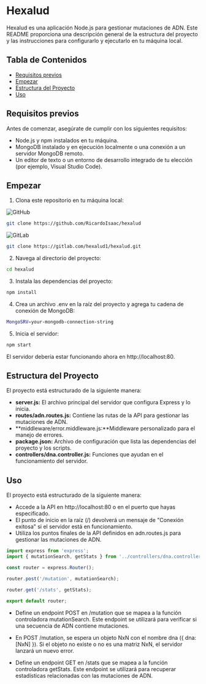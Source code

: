 # Hexalud

Hexalud es una aplicación Node.js para gestionar mutaciones de ADN. Este README proporciona una descripción general de la estructura del proyecto y las instrucciones para configurarlo y ejecutarlo en tu máquina local.

## Tabla de Contenidos

- [Requisitos previos](#requisitos-previos)
- [Empezar](#empezar)
- [Estructura del Proyecto](#estructura-del-proyecto)
- [Uso](#uso)

## Requisitos previos

Antes de comenzar, asegúrate de cumplir con los siguientes requisitos:

- Node.js y npm instalados en tu máquina.
- MongoDB instalado y en ejecución localmente o una conexión a un servidor MongoDB remoto.
- Un editor de texto o un entorno de desarrollo integrado de tu elección (por ejemplo, Visual Studio Code).

## Empezar
1. Clona este repositorio en tu máquina local:

![GitHub](https://img.shields.io/badge/github-%23121011.svg?style=for-the-badge&logo=github&logoColor=white)

```bash
git clone https://github.com/RicardoIsaac/hexalud
```
![GitLab](https://img.shields.io/badge/gitlab-%23181717.svg?style=for-the-badge&logo=gitlab&logoColor=white)
```bash
git clone https://gitlab.com/hexalud1/hexalud.git
```
2. Navega al directorio del proyecto:

```bash
cd hexalud
```
3. Instala las dependencias del proyecto:
```bash
npm install
```
4. Crea un archivo .env en la raíz del proyecto y agrega tu cadena de conexión de MongoDB:
```bash
MongoSRV=your-mongodb-connection-string
```
5. Inicia el servidor:

```bash
npm start
```
El servidor debería estar funcionando ahora en http://localhost:80.

## Estructura del Proyecto

El proyecto está estructurado de la siguiente manera:

- **server.js:** El archivo principal del servidor que configura Express y lo inicia.
- **routes/adn.routes.js:** Contiene las rutas de la API para gestionar las mutaciones de ADN.
- **middleware/error.middleware.js:**Middleware personalizado para el manejo de errores.
- **package.json:** Archivo de configuración que lista las dependencias del proyecto y los scripts.
- **controllers/dna.controller.js:**  Funciones que ayudan en el funcionamiento del servidor.

## Uso

El proyecto está estructurado de la siguiente manera:

- Accede a la API en http://localhost:80 o en el puerto que hayas especificado.
- El punto de inicio en la raíz (/) devolverá un mensaje de "Conexión exitosa" si el servidor está en funcionamiento.
- Utiliza los puntos finales de la API definidos en adn.routes.js para gestionar las mutaciones de ADN.

```javascript
import express from 'express';
import { mutationSearch, getStats } from '../controllers/dna.controller.js';

const router = express.Router();

router.post('/mutation', mutationSearch);

router.get('/stats', getStats);

export default router;
```

- Define un endpoint POST en /mutation que se mapea a la función controladora mutationSearch. Este endpoint se utilizará para verificar si una secuencia de ADN contiene mutaciones.

- En POST /mutation, se espera un objeto NxN con el nombre dna ({ dna: [NxN] }). Si el objeto no existe o no es una matriz NxN, el servidor lanzará un nuevo error.

- Define un endpoint GET en /stats que se mapea a la función controladora getStats. Este endpoint se utilizará para recuperar estadísticas relacionadas con las mutaciones de ADN.